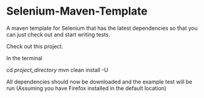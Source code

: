 Selenium-Maven-Template
=======================

A maven template for Selenium that has the latest dependencies so that you can just check out and start writing tests.

Check out this project.

In the terminal

cd *project_directory*
mvn clean install -U

All dependencies should now be downloaded and the example test will be run (Assuming you have Firefox installed in the default location)